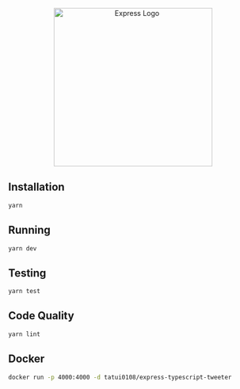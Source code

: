<p align="center">
  <a href="https://expressjs.com/" target="blank"><img src="http://wanago.io/express.png" width="320" alt="Express Logo" /></a>
</p>

## Installation

```bash
yarn
```

## Running

```bash
yarn dev
```

## Testing

```bash
yarn test
```

## Code Quality

```bash
yarn lint
```

## Docker
```bash
docker run -p 4000:4000 -d tatui0108/express-typescript-tweeter
```